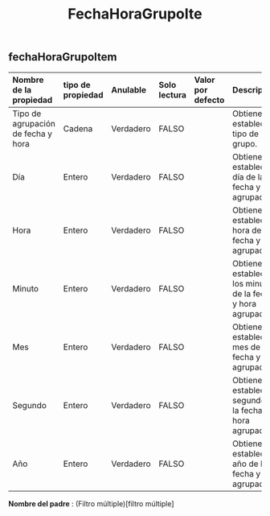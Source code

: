 ﻿---
title: FechaHoraGrupoIte
second_title: Aspose.Cells Cloud Documen
type: docs
url: /es/specification/model/datetimegroupitem/
description: "Aspose.Cells Especificación del modelo de nube: DateTimeGroupItem. Maneje sin esfuerzo Excel y otros documentos de hoja de cálculo con funciones como abrir, generar, editar, dividir, fusionar, comparar y convertir."
weight: 50
---
## **fechaHoraGrupoItem**

 

| Nombre de la propiedad| tipo de propiedad| Anulable| Solo lectura| Valor por defecto| Descripción|
|:- |:- |:- |:- |:- |:- |
| Tipo de agrupación de fecha y hora| Cadena| Verdadero| FALSO|| Obtiene y establece el tipo de grupo.|
| Día| Entero| Verdadero| FALSO|| Obtiene y establece el día de la fecha y hora agrupadas.|
| Hora| Entero| Verdadero| FALSO|| Obtiene y establece la hora de la fecha y hora agrupadas.|
| Minuto| Entero| Verdadero| FALSO|| Obtiene y establece los minutos de la fecha y hora agrupadas.|
| Mes| Entero| Verdadero| FALSO|| Obtiene y establece el mes de la fecha y hora agrupadas.|
| Segundo| Entero| Verdadero| FALSO|| Obtiene y establece el segundo de la fecha y hora agrupadas.|
| Año| Entero| Verdadero| FALSO|| Obtiene y establece el año de la fecha y hora agrupadas.|

**Nombre del padre** : (Filtro múltiple)[filtro múltiple]